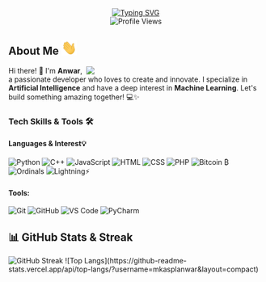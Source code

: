 <div align="center">
  <a href="https://git.io/typing-svg"><img src="https://readme-typing-svg.herokuapp.com?font=Rock+Salt&size=40&duration=4000&pause=1000&color=F39C12&center=true&vCenter=true&width=700&height=70&lines=Are+You+Ready+Captain%3F;I'm+M.+Kaspul+Anwar" alt="Typing SVG" /></a>
</div>
<div align="center">
  <img src="https://komarev.com/ghpvc/?username=mkasplanwar&style=for-the-badge&color=F39C12" alt="Profile Views"/>
</div>

<div align="left">
  <h2>About Me <img src="https://raw.githubusercontent.com/ABSphreak/ABSphreak/master/gifs/Hi.gif" width="30px"></h2>
  <img align='right' src='http://cutecafe.art/wp-content/uploads/2024/08/0-A-chan.gif' width='350px'>
  <p>
    Hi there! 👋 I'm <strong>Anwar</strong>, a passionate developer who loves to create and innovate.  
    I specialize in <strong>Artificial Intelligence</strong> and have a deep interest in <strong>Machine Learning</strong>.  
    Let's build something amazing together! 💻✨
  </p>
</div>

### Tech Skills & Tools 🛠️
<div align="left">
  <!-- Programming Languages -->
  <h4>Languages & Interest💡</h4>
  <img src="https://img.shields.io/badge/-Python-3776AB?style=for-the-badge&logo=python&logoColor=white" alt="Python" />
  <img src="https://img.shields.io/badge/-C++-00599C?style=for-the-badge&logo=cplusplus&logoColor=white" alt="C++" />
  <img src="https://img.shields.io/badge/-JavaScript-F7DF1E?style=for-the-badge&logo=javascript&logoColor=black" alt="JavaScript" />
  <img src="https://img.shields.io/badge/-HTML-E34F26?style=for-the-badge&logo=html5&logoColor=white" alt="HTML" />
  <img src="https://img.shields.io/badge/-CSS-1572B6?style=for-the-badge&logo=css3&logoColor=white" alt="CSS" />
  <img src="https://img.shields.io/badge/-PHP-777BB4?style=for-the-badge&logo=php&logoColor=white" alt="PHP" />
  <img src="https://img.shields.io/badge/-Bitcoin-F7931A?style=for-the-badge&logo=bitcoin&logoColor=white" alt="Bitcoin ₿" />
  <img src="https://img.shields.io/badge/-Ordinals-8251F6?style=for-the-badge&logo=bitcoin&logoColor=white" alt="Ordinals" />
  <img src="https://img.shields.io/badge/-Lightning-005AFF?style=for-the-badge&logo=lightning&logoColor=white" alt="Lightning⚡" />
  
  <!-- Tools -->
  <h4>Tools:</h4>
  <img src="https://img.shields.io/badge/-Git-F05032?style=for-the-badge&logo=git&logoColor=white" alt="Git" />
  <img src="https://img.shields.io/badge/-GitHub-181717?style=for-the-badge&logo=github&logoColor=white" alt="GitHub" />
  <img src="https://img.shields.io/badge/-VS%20Code-007ACC?style=for-the-badge&logo=visual-studio-code&logoColor=white" alt="VS Code" />
  <img src="https://img.shields.io/badge/-PyCharm-000000?style=for-the-badge&logo=pycharm&logoColor=white" alt="PyCharm" />
</div>



## 📊 GitHub Stats & Streak

<img src="https://github-readme-streak-stats.herokuapp.com/?user=mkasplanwar&theme=greywhite" alt="GitHub Streak" />
![Top Langs](https://github-readme-stats.vercel.app/api/top-langs/?username=mkasplanwar&layout=compact)


